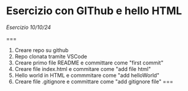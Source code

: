# Esercizio con GIThub e hello HTML
*Esercizio 10/10/24*

===
1. Creare repo su github
2. Repo clonata tramite VSCode
3. Creare primo file README e committare come "first commit"
4. Creare file index.html e commitare come "add file html"
5. Hello world in HTML e commmitare come "add helloWorld"
6. Creare file .gitignore e committare come "add gitignore file"
===